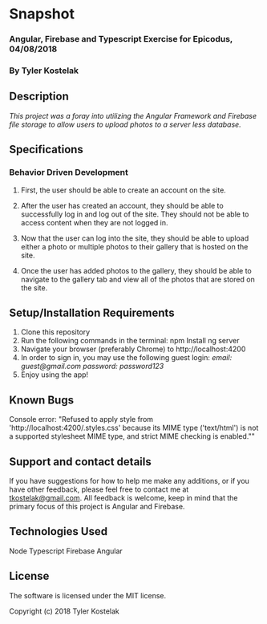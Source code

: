 # Snapshot

### Angular, Firebase and Typescript Exercise for Epicodus, 04/08/2018
### By Tyler Kostelak

## Description
_This project was a foray into utilizing the Angular Framework and Firebase file storage to allow users to upload photos to a server less database._

## Specifications

### Behavior Driven Development

1. First, the user should be able to create an account on the site.

2. After the user has created an account, they should be able to successfully log in and log out of the site. They should not be able to access content when they are not logged in.

3. Now that the user can log into the site, they should be able to upload either a photo or multiple photos to their gallery that is hosted on the site.

4. Once the user has added photos to the gallery, they should be able to navigate to the gallery tab and view all of the photos that are stored on the site.

## Setup/Installation Requirements
1. Clone this repository
2. Run the following commands in the terminal:
   npm Install
   ng server
3. Navigate your browser (preferably Chrome) to http://localhost:4200
4. In order to sign in, you may use the following guest login:
   _email: guest@gmail.com_
   _password: password123_
5. Enjoy using the app!

## Known Bugs
Console error: "Refused to apply style from 'http://localhost:4200/.styles.css' because its MIME type ('text/html') is not a supported stylesheet MIME type, and strict MIME checking is enabled.""

## Support and contact details
If you have suggestions for how to help me make any additions, or if you have other feedback, please feel free to contact me at tkostelak@gmail.com. All feedback is welcome, keep in mind that the primary focus of this project is Angular and Firebase.

## Technologies Used
Node
Typescript
Firebase
Angular

## License
The software is licensed under the MIT license.

Copyright (c) 2018 Tyler Kostelak

